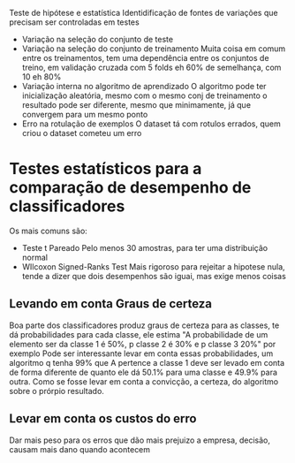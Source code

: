 Teste de hipótese e estatística
Identidificação de fontes de variações que precisam ser controladas em testes
- Variação na seleção do conjunto de teste
- Variação na seleção do conjunto de treinamento
	Muita coisa em comum entre os treinamentos, tem uma dependência entre os conjuntos de treino, em validação cruzada com 5 folds eh 60% de semelhança, com 10 eh 80%
- Variação interna no algoritmo de aprendizado
	O algoritmo pode ter inicialização aleatória, mesmo com o mesmo conj de treinamento o resultado pode ser diferente, mesmo que minimamente, já que convergem para um mesmo ponto
- Erro na rotulação de exemplos
	O dataset tá com rotulos errados, quem criou o dataset cometeu um erro

# Testes estatísticos para a comparação de desempenho de classificadores
Os mais comuns são:
- Teste t Pareado
	Pelo menos 30 amostras, para ter uma distribuição normal
- WIlcoxon Signed-Ranks Test
	Mais rigoroso para rejeitar a hipotese nula, tende a dizer que dois desempenhos são iguai, mas exige menos coisas

## Levando em conta Graus de certeza
Boa parte dos classificadores produz graus de certeza para as classes, te dá probabilidades para cada classe, ele estima "A probabilidade de um elemento ser da classe 1 é 50%, p classe 2 é 30% e p classe 3 20%" por exemplo
Pode ser interessante levar em conta essas probabilidades, um algoritmo q tenha 99% que A pertence a classe 1 deve ser levado em conta de forma diferente de quanto ele dá 50.1% para uma classe e 49.9% para outra.
Como se fosse levar em conta a convicção, a certeza, do algoritmo sobre o prórpio resultado.

## Levar em conta os custos do erro
Dar mais peso para os erros que dão mais prejuizo a empresa, decisão, causam mais dano quando acontecem 

